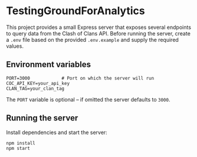 # TestingGroundForAnalytics

This project provides a small Express server that exposes several endpoints to
query data from the Clash of Clans API. Before running the server, create a
`.env` file based on the provided `.env.example` and supply the required values.

## Environment variables

```
PORT=3000            # Port on which the server will run
COC_API_KEY=your_api_key
CLAN_TAG=your_clan_tag
```

The `PORT` variable is optional &ndash; if omitted the server defaults to
`3000`.

## Running the server

Install dependencies and start the server:

```bash
npm install
npm start
```
